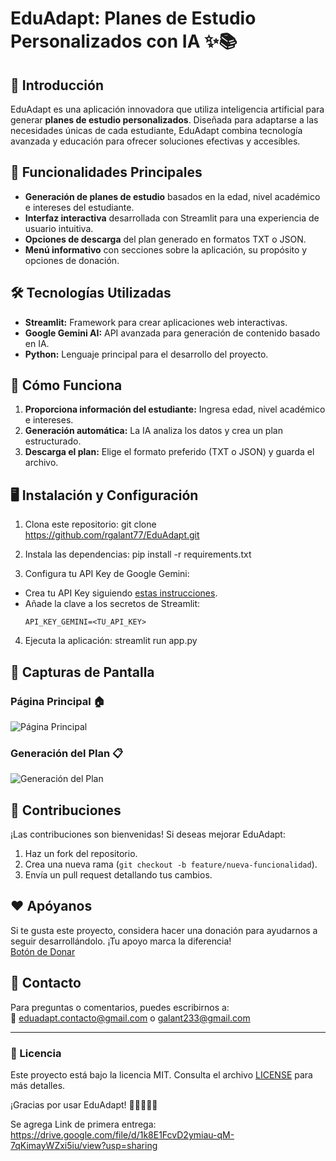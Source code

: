 # EduAdapt: Planes de Estudio Personalizados con IA ✨📚

## 🌟 Introducción
EduAdapt es una aplicación innovadora que utiliza inteligencia artificial para generar **planes de estudio personalizados**. Diseñada para adaptarse a las necesidades únicas de cada estudiante, EduAdapt combina tecnología avanzada y educación para ofrecer soluciones efectivas y accesibles. 

## 🚀 Funcionalidades Principales
- **Generación de planes de estudio** basados en la edad, nivel académico e intereses del estudiante.
- **Interfaz interactiva** desarrollada con Streamlit para una experiencia de usuario intuitiva.
- **Opciones de descarga** del plan generado en formatos TXT o JSON.
- **Menú informativo** con secciones sobre la aplicación, su propósito y opciones de donación.

## 🛠️ Tecnologías Utilizadas
- **Streamlit:** Framework para crear aplicaciones web interactivas.
- **Google Gemini AI:** API avanzada para generación de contenido basado en IA.
- **Python:** Lenguaje principal para el desarrollo del proyecto.

## 📖 Cómo Funciona
1. **Proporciona información del estudiante:** Ingresa edad, nivel académico e intereses.
2. **Generación automática:** La IA analiza los datos y crea un plan estructurado.
3. **Descarga el plan:** Elige el formato preferido (TXT o JSON) y guarda el archivo.

## 🖥️ Instalación y Configuración
1. Clona este repositorio:
git clone https://github.com/rgalant77/EduAdapt.git

2. Instala las dependencias:
pip install -r requirements.txt

3. Configura tu API Key de Google Gemini:
- Crea tu API Key siguiendo [estas instrucciones](https://ai.google.dev/gemini-api/docs/api-key).
- Añade la clave a los secretos de Streamlit:
  ```
  API_KEY_GEMINI=<TU_API_KEY>
  ```
4. Ejecuta la aplicación:
streamlit run app.py


## 🎨 Capturas de Pantalla
### Página Principal 🏠
![Página Principal](ruta/a/imagen.png)

### Generación del Plan 📋
![Generación del Plan](ruta/a/imagen2.png)

## 🤝 Contribuciones
¡Las contribuciones son bienvenidas! Si deseas mejorar EduAdapt:
1. Haz un fork del repositorio.
2. Crea una nueva rama (`git checkout -b feature/nueva-funcionalidad`).
3. Envía un pull request detallando tus cambios.

## ❤️ Apóyanos
Si te gusta este proyecto, considera hacer una donación para ayudarnos a seguir desarrollándolo. ¡Tu apoyo marca la diferencia!  
[Botón de Donar](https://cafecito.app/eduadapt)

## 📧 Contacto
Para preguntas o comentarios, puedes escribirnos a:  
📩 eduadapt.contacto@gmail.com o galant233@gmail.com

---

### 📝 Licencia
Este proyecto está bajo la licencia MIT. Consulta el archivo [LICENSE](LICENSE) para más detalles.

¡Gracias por usar EduAdapt! 🌟👩‍🎓👨‍🎓

Se agrega Link de primera entrega: https://drive.google.com/file/d/1k8E1FcvD2ymiau-qM-7qKimayWZxi5iu/view?usp=sharing

